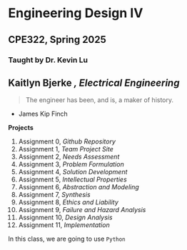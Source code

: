 # Engineering Design IV
## CPE322, Spring 2025
### Taught by Dr. Kevin Lu
**Kaitlyn Bjerke** *, Electrical Engineering*
---
> The engineer has been, and is, a maker of history.
- James Kip Finch

**Projects**
1. Assignment 0, *Github Repository*
2. Assignment 1, *Team Project Site*
3. Assignment 2, *Needs Assessment*
4. Assignment 3, *Problem Formulation*
5. Assignment 4, *Solution Development*
6. Assignment 5, *Intellectual Properties*
7. Assignment 6, *Abstraction and Modeling*
8. Assignment 7, *Synthesis*
9. Assignment 8, *Ethics and Liability*
10. Assignment 9, *Failure and Hazard Analysis*
11. Assignment 10, *Design Analysis*
12. Assignment 11, *Implementation*

In this class, we are going to use `Python`
